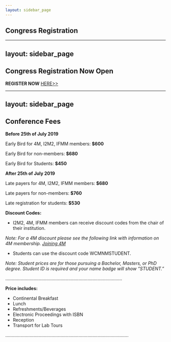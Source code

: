 ```yaml
---
layout: sidebar_page
---
```


## Congress Registration

---
layout: sidebar_page
---

## Congress Registration Now Open


**REGISTER NOW** [HERE>>](https://reporter.ncsu.edu/index.html)




---
layout: sidebar_page
---

## Conference Fees

**Before 25th of July 2019**


Early Bird for 4M, I2M2, IFMM members: **$600**

Early Bird for non-members: **$680**

Early Bird for Students: **$450**

**After 25th of July 2019**

Late payers for 4M, I2M2, IFMM members: **$680**

Late payers for non-members: **$760**

Late registration for students: **$530**

**Discount Codes:**

<ul>
<li>I2M2, 4M, IFMM members can receive discount codes from the chair of their institution.</li>
</ul>

_Note: For a 4M discount please see the following link with information on 4M membership. [Joining 4M](/4m-association/join4m.html)_
<ul>
    <li>Students can use the discount code WCMNMSTUDENT.</li>
</ul>

_Note: Student prices are for those pursuing a Bachelor, Masters, or PhD degree. Student ID is required and your name badge will show “STUDENT.”_


...........................................................................................


**Price includes:**

<ul>
    <li>Continental Breakfast</li>
    <li>Lunch</li>
    <li>Refreshments/Beverages</li>
    <li>Electronic Proceedings with ISBN</li>
    <li>Reception</li>
    <li>Transport for Lab Tours</li>
</ul>    





................................................................................................
